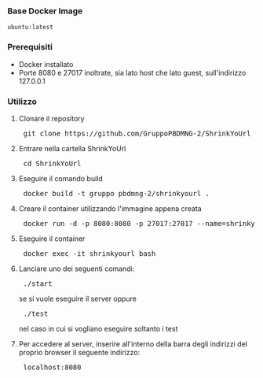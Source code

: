 ### Base Docker Image

    ubuntu:latest
    
### Prerequisiti
- Docker installato
- Porte 8080 e 27017 inoltrate, sia lato host che lato guest, sull'indirizzo 127.0.0.1

### Utilizzo

1. Clonare il repository

   <pre> git clone https://github.com/GruppoPBDMNG-2/ShrinkYoUrl</pre>

2. Entrare nella cartella ShrinkYoUrl
   <pre> cd ShrinkYoUrl </pre>

3. Eseguire il comando build
   <pre> docker build -t gruppo_pbdmng-2/shrinkyourl . </pre>

4. Creare il container utilizzando l'immagine appena creata
   <pre> docker run -d -p 8080:8080 -p 27017:27017 --name=shrinkyourl gruppo_pbdmng-2/shrinkyourl </pre>

5. Eseguire il container
   <pre> docker exec -it shrinkyourl bash </pre>

6. Lanciare uno dei seguenti comandi:
   <pre> ./start </pre>
   se si vuole eseguire il server oppure
   <pre> ./test </pre>
   nel caso in cui si vogliano eseguire soltanto i test

7. Per accedere al server, inserire all'interno della barra degli indirizzi del proprio browser il seguente indirizzo:
   <pre> localhost:8080 </pre>
